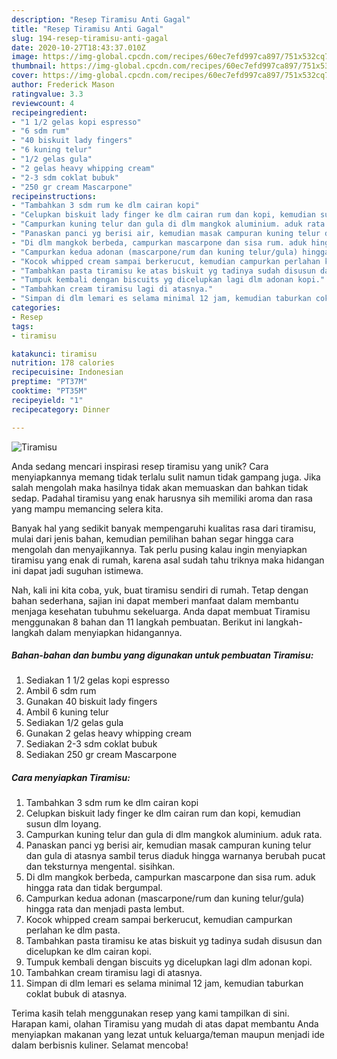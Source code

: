 ```yaml
---
description: "Resep Tiramisu Anti Gagal"
title: "Resep Tiramisu Anti Gagal"
slug: 194-resep-tiramisu-anti-gagal
date: 2020-10-27T18:43:37.010Z
image: https://img-global.cpcdn.com/recipes/60ec7efd997ca897/751x532cq70/tiramisu-foto-resep-utama.jpg
thumbnail: https://img-global.cpcdn.com/recipes/60ec7efd997ca897/751x532cq70/tiramisu-foto-resep-utama.jpg
cover: https://img-global.cpcdn.com/recipes/60ec7efd997ca897/751x532cq70/tiramisu-foto-resep-utama.jpg
author: Frederick Mason
ratingvalue: 3.3
reviewcount: 4
recipeingredient:
- "1 1/2 gelas kopi espresso"
- "6 sdm rum"
- "40 biskuit lady fingers"
- "6 kuning telur"
- "1/2 gelas gula"
- "2 gelas heavy whipping cream"
- "2-3 sdm coklat bubuk"
- "250 gr cream Mascarpone"
recipeinstructions:
- "Tambahkan 3 sdm rum ke dlm cairan kopi"
- "Celupkan biskuit lady finger ke dlm cairan rum dan kopi, kemudian susun dlm loyang."
- "Campurkan kuning telur dan gula di dlm mangkok aluminium. aduk rata."
- "Panaskan panci yg berisi air, kemudian masak campuran kuning telur dan gula di atasnya sambil terus diaduk hingga warnanya berubah pucat dan teksturnya mengental. sisihkan."
- "Di dlm mangkok berbeda, campurkan mascarpone dan sisa rum. aduk hingga rata dan tidak bergumpal."
- "Campurkan kedua adonan (mascarpone/rum dan kuning telur/gula) hingga rata dan menjadi pasta lembut."
- "Kocok whipped cream sampai berkerucut, kemudian campurkan perlahan ke dlm pasta."
- "Tambahkan pasta tiramisu ke atas biskuit yg tadinya sudah disusun dan dicelupkan ke dlm cairan kopi."
- "Tumpuk kembali dengan biscuits yg dicelupkan lagi dlm adonan kopi."
- "Tambahkan cream tiramisu lagi di atasnya."
- "Simpan di dlm lemari es selama minimal 12 jam, kemudian taburkan coklat bubuk di atasnya."
categories:
- Resep
tags:
- tiramisu

katakunci: tiramisu 
nutrition: 178 calories
recipecuisine: Indonesian
preptime: "PT37M"
cooktime: "PT35M"
recipeyield: "1"
recipecategory: Dinner

---
```



![Tiramisu](https://img-global.cpcdn.com/recipes/60ec7efd997ca897/751x532cq70/tiramisu-foto-resep-utama.jpg)

Anda sedang mencari inspirasi resep tiramisu yang unik? Cara menyiapkannya memang tidak terlalu sulit namun tidak gampang juga. Jika salah mengolah maka hasilnya tidak akan memuaskan dan bahkan tidak sedap. Padahal tiramisu yang enak harusnya sih memiliki aroma dan rasa yang mampu memancing selera kita.



Banyak hal yang sedikit banyak mempengaruhi kualitas rasa dari tiramisu, mulai dari jenis bahan, kemudian pemilihan bahan segar hingga cara mengolah dan menyajikannya. Tak perlu pusing kalau ingin menyiapkan tiramisu yang enak di rumah, karena asal sudah tahu triknya maka hidangan ini dapat jadi suguhan istimewa.


Nah, kali ini kita coba, yuk, buat tiramisu sendiri di rumah. Tetap dengan bahan sederhana, sajian ini dapat memberi manfaat dalam membantu menjaga kesehatan tubuhmu sekeluarga. Anda dapat membuat Tiramisu menggunakan 8 bahan dan 11 langkah pembuatan. Berikut ini langkah-langkah dalam menyiapkan hidangannya.

<!--inarticleads1-->

##### Bahan-bahan dan bumbu yang digunakan untuk pembuatan Tiramisu:

1. Sediakan 1 1/2 gelas kopi espresso
1. Ambil 6 sdm rum
1. Gunakan 40 biskuit lady fingers
1. Ambil 6 kuning telur
1. Sediakan 1/2 gelas gula
1. Gunakan 2 gelas heavy whipping cream
1. Sediakan 2-3 sdm coklat bubuk
1. Sediakan 250 gr cream Mascarpone




<!--inarticleads2-->

##### Cara menyiapkan Tiramisu:

1. Tambahkan 3 sdm rum ke dlm cairan kopi
1. Celupkan biskuit lady finger ke dlm cairan rum dan kopi, kemudian susun dlm loyang.
1. Campurkan kuning telur dan gula di dlm mangkok aluminium. aduk rata.
1. Panaskan panci yg berisi air, kemudian masak campuran kuning telur dan gula di atasnya sambil terus diaduk hingga warnanya berubah pucat dan teksturnya mengental. sisihkan.
1. Di dlm mangkok berbeda, campurkan mascarpone dan sisa rum. aduk hingga rata dan tidak bergumpal.
1. Campurkan kedua adonan (mascarpone/rum dan kuning telur/gula) hingga rata dan menjadi pasta lembut.
1. Kocok whipped cream sampai berkerucut, kemudian campurkan perlahan ke dlm pasta.
1. Tambahkan pasta tiramisu ke atas biskuit yg tadinya sudah disusun dan dicelupkan ke dlm cairan kopi.
1. Tumpuk kembali dengan biscuits yg dicelupkan lagi dlm adonan kopi.
1. Tambahkan cream tiramisu lagi di atasnya.
1. Simpan di dlm lemari es selama minimal 12 jam, kemudian taburkan coklat bubuk di atasnya.




Terima kasih telah menggunakan resep yang kami tampilkan di sini. Harapan kami, olahan Tiramisu yang mudah di atas dapat membantu Anda menyiapkan makanan yang lezat untuk keluarga/teman maupun menjadi ide dalam berbisnis kuliner. Selamat mencoba!
